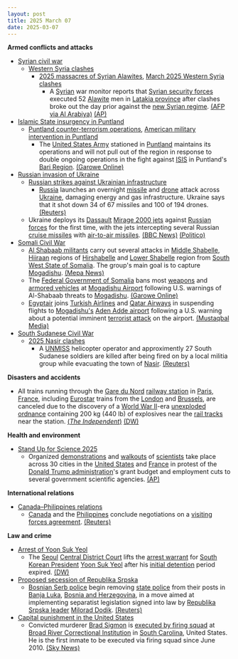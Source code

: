 ```yaml
---
layout: post
title: 2025 March 07
date: 2025-03-07
---
```



**Armed conflicts and attacks**

* [Syrian civil war](https://en.wikipedia.org/wiki/Syrian_civil_war "Syrian civil war")
  + [Western Syria clashes](https://en.wikipedia.org/wiki/Western_Syria_clashes_%28December_2024%E2%80%93present%29 "Western Syria clashes (December 2024–present)")
    - [2025 massacres of Syrian Alawites](https://en.wikipedia.org/wiki/2025_massacres_of_Syrian_Alawites "2025 massacres of Syrian Alawites"), [March 2025 Western Syria clashes](https://en.wikipedia.org/wiki/March_2025_Western_Syria_clashes "March 2025 Western Syria clashes")
      * A [Syrian](https://en.wikipedia.org/wiki/Syria "Syria") war monitor reports that [Syrian security forces](https://en.wikipedia.org/wiki/Syrian_Armed_Forces "Syrian Armed Forces") executed 52 [Alawite](https://en.wikipedia.org/wiki/Alawites "Alawites") men in [Latakia province](https://en.wikipedia.org/wiki/Latakia_province "Latakia province") after clashes broke out the day prior against the [new Syrian regime](https://en.wikipedia.org/wiki/Syrian_transitional_government "Syrian transitional government"). [(AFP via Al Arabiya)](https://english.alarabiya.net/News/middle-east/2025/03/07/monitor-says-syria-security-forces-executed-52-alawites-in-latakia-) [(AP)](https://apnews.com/article/latakia-syria-clashes-assad-loyalists-alawites-ef7496972e037db8e90c77a5f498d721)
* [Islamic State insurgency in Puntland](https://en.wikipedia.org/wiki/Islamic_State_insurgency_in_Puntland "Islamic State insurgency in Puntland")
  + [Puntland counter-terrorism operations](https://en.wikipedia.org/wiki/Puntland_counter-terrorism_operations "Puntland counter-terrorism operations"), [American military intervention in Puntland](https://en.wikipedia.org/wiki/American_military_intervention_in_Somalia_%282007%E2%80%93present%29 "American military intervention in Somalia (2007–present)")
    - The [United States Army](https://en.wikipedia.org/wiki/United_States_Army "United States Army") stationed in [Puntland](https://en.wikipedia.org/wiki/Puntland "Puntland") maintains its operations and will not pull out of the region in response to double ongoing operations in the fight against [ISIS](https://en.wikipedia.org/wiki/Islamic_State_%E2%80%93_Somalia_Province "Islamic State – Somalia Province") in Puntland's [Bari Region](https://en.wikipedia.org/wiki/Bari_Region "Bari Region"). [(Garowe Online)](https://garoweonline.com/en/news/somalia/u-s-pledges-more-support-to-somalia-s-puntland-in-isis-war)
* [Russian invasion of Ukraine](https://en.wikipedia.org/wiki/Russian_invasion_of_Ukraine "Russian invasion of Ukraine")
  + [Russian strikes against Ukrainian infrastructure](https://en.wikipedia.org/wiki/Russian_strikes_against_Ukrainian_infrastructure_%282022%E2%80%93present%29 "Russian strikes against Ukrainian infrastructure (2022–present)")
    - [Russia](https://en.wikipedia.org/wiki/Russia "Russia") launches an overnight [missile](https://en.wikipedia.org/wiki/Missile "Missile") and [drone](https://en.wikipedia.org/wiki/Unmanned_combat_aerial_vehicle "Unmanned combat aerial vehicle") attack across [Ukraine](https://en.wikipedia.org/wiki/Ukraine "Ukraine"), damaging energy and gas infrastructure. Ukraine says that it shot down 34 of 67 missiles and 100 of 194 drones. [(Reuters)](https://www.reuters.com/business/energy/russian-attack-damaged-gas-production-facilities-ukraines-naftogaz-says-2025-03-07/)
  + Ukraine deploys its [Dassault](https://en.wikipedia.org/wiki/Dassault_Aviation "Dassault Aviation") [Mirage 2000 jets](https://en.wikipedia.org/wiki/Dassault_Mirage_2000 "Dassault Mirage 2000") against [Russian forces](https://en.wikipedia.org/wiki/Russian_Armed_Forces "Russian Armed Forces") for the first time, with the jets intercepting several Russian [cruise missiles](https://en.wikipedia.org/wiki/Cruise_missile "Cruise missile") with [air-to-air missiles](https://en.wikipedia.org/wiki/Air-to-air_missile "Air-to-air missile"). [(BBC News)](https://www.bbc.co.uk/news/live/cg70jylp32gt) [(Politico)](https://www.politico.eu/article/ukraine-use-french-mirage-2000-jet-first-time-repel-russia-missile-drone-strike/)
* [Somali Civil War](https://en.wikipedia.org/wiki/Somali_Civil_War_%282009%E2%80%93present%29 "Somali Civil War (2009–present)")
  + [Al Shabaab militants](https://en.wikipedia.org/wiki/Al-Shabaab_%28militant_group%29 "Al-Shabaab (militant group)") carry out several attacks in [Middle Shabelle](https://en.wikipedia.org/wiki/Middle_Shabelle "Middle Shabelle"), [Hiiraan](https://en.wikipedia.org/wiki/Hiiraan "Hiiraan") regions of [Hirshabelle](https://en.wikipedia.org/wiki/Hirshabelle "Hirshabelle") and [Lower Shabelle](https://en.wikipedia.org/wiki/Lower_Shabelle "Lower Shabelle") region from [South West State of Somalia](https://en.wikipedia.org/wiki/South_West_State_of_Somalia "South West State of Somalia"). The group's main goal is to capture [Mogadishu](https://en.wikipedia.org/wiki/Mogadishu "Mogadishu"). [(Mepa News)](https://www.mepanews.com/es-sebabin-ilerledigi-somalide-neler-oluyor-71298h.htm)
  + The [Federal Government of Somalia](https://en.wikipedia.org/wiki/Federal_Government_of_Somalia "Federal Government of Somalia") bans most [weapons](https://en.wikipedia.org/wiki/Weapons "Weapons") and [armored vehicles](https://en.wikipedia.org/wiki/Armored_vehicles "Armored vehicles") at [Mogadishu Airport](https://en.wikipedia.org/wiki/Mogadishu_Airport "Mogadishu Airport") following U.S. warnings of Al-Shabaab threats to [Mogadishu](https://en.wikipedia.org/wiki/Mogadishu "Mogadishu"). [(Garowe Online)](https://garoweonline.com/en/news/somalia/somalia-bans-weapons-at-mogadishu-airport-after-u-s-warns-of-al-shabaab-attack)
  + [Egyptair](https://en.wikipedia.org/wiki/Egyptair "Egyptair") joins [Turkish Airlines](https://en.wikipedia.org/wiki/Turkish_Airlines "Turkish Airlines") and [Qatar Airways](https://en.wikipedia.org/wiki/Qatar_Airways "Qatar Airways") in suspending flights to [Mogadishu's](https://en.wikipedia.org/wiki/Mogadishu "Mogadishu") [Aden Adde airport](https://en.wikipedia.org/wiki/Aden_Adde_International_Airport "Aden Adde International Airport") following a U.S. warning about a potential imminent [terrorist attack](https://en.wikipedia.org/wiki/Terrorism "Terrorism") on the airport. [(Mustaqbal Media)](https://mustaqbalmedia.net/so/egypt-air-oo-ku-biirtay-liiska-diyaaradaha-hakiyay-duullimaadkooda-muqdisho/?s=09)
* [South Sudanese Civil War](https://en.wikipedia.org/wiki/South_Sudanese_Civil_War "South Sudanese Civil War")
  + [2025 Nasir clashes](https://en.wikipedia.org/wiki/2025_Nasir_clashes "2025 Nasir clashes")
    - A [UNMISS](https://en.wikipedia.org/wiki/United_Nations_Mission_in_South_Sudan "United Nations Mission in South Sudan") helicopter operator and approximently 27 South Sudanese soldiers are killed after being fired on by a local militia group while evacuating the town of [Nasir](https://en.wikipedia.org/wiki/Nasir%2C_South_Sudan "Nasir, South Sudan"). [(Reuters)](https://www.reuters.com/world/africa/un-chopper-hit-s-sudan-killing-one-crew-member-some-soldiers-2025-03-07/)

**Disasters and accidents**

* All trains running through the [Gare du Nord](https://en.wikipedia.org/wiki/Gare_du_Nord "Gare du Nord") [railway station](https://en.wikipedia.org/wiki/List_of_Paris_railway_stations "List of Paris railway stations") in [Paris](https://en.wikipedia.org/wiki/Paris "Paris"), [France](https://en.wikipedia.org/wiki/France "France"), including [Eurostar](https://en.wikipedia.org/wiki/Eurostar "Eurostar") trains from the [London](https://en.wikipedia.org/wiki/London "London") and [Brussels](https://en.wikipedia.org/wiki/Brussels "Brussels"), are canceled due to the discovery of a [World War II](https://en.wikipedia.org/wiki/World_War_II "World War II")-era [unexploded ordnance](https://en.wikipedia.org/wiki/Unexploded_ordnance "Unexploded ordnance") containing 200 kg (440 lb) of explosives near the [rail tracks](https://en.wikipedia.org/wiki/Rail_tracks "Rail tracks") near the station. [(*The Independent*)](https://www.independent.co.uk/news/world/europe/paris-gare-du-nord-bomb-ww2-eurostar-trains-b2710719.html) [(DW)](https://www.dw.com/en/paris-wwii-bomb-discovery-disrupts-trains/a-71853070)

**Health and environment**

* [Stand Up for Science 2025](https://en.wikipedia.org/wiki/Stand_Up_for_Science_2025 "Stand Up for Science 2025")
  + Organized [demonstrations](https://en.wikipedia.org/wiki/Demonstrations_and_protests_against_Donald_Trump "Demonstrations and protests against Donald Trump") and [walkouts](https://en.wikipedia.org/wiki/Walkout "Walkout") of [scientists](https://en.wikipedia.org/wiki/Scientist "Scientist") take place across 30 cities in the [United States](https://en.wikipedia.org/wiki/United_States "United States") and [France](https://en.wikipedia.org/wiki/France "France") in protest of the [Donald Trump administration](https://en.wikipedia.org/wiki/Second_presidency_of_Donald_Trump "Second presidency of Donald Trump")'s grant budget and employment cuts to several government scientific agencies. [(AP)](https://apnews.com/article/science-doctors-cuts-budget-trump-health-climate-cead2742a686b3dbc2fe4b1294939454)

**International relations**

* [Canada–Philippines relations](https://en.wikipedia.org/wiki/Canada%E2%80%93Philippines_relations "Canada–Philippines relations")
  + [Canada](https://en.wikipedia.org/wiki/Canada "Canada") and the [Philippines](https://en.wikipedia.org/wiki/Philippines "Philippines") conclude negotiations on a [visiting forces agreement](https://en.wikipedia.org/wiki/Visiting_forces_agreement "Visiting forces agreement"). [(Reuters)](https://www.reuters.com/world/philippines-says-sign-troops-pact-with-canada-defence-ties-deepen-2025-03-07/)

**Law and crime**

* [Arrest of Yoon Suk Yeol](https://en.wikipedia.org/wiki/Arrest_of_Yoon_Suk_Yeol "Arrest of Yoon Suk Yeol")
  + The [Seoul](https://en.wikipedia.org/wiki/Seoul "Seoul") [Central District Court](https://en.wikipedia.org/wiki/High_courts_of_South_Korea "High courts of South Korea") lifts the [arrest warrant](https://en.wikipedia.org/wiki/Arrest_warrant "Arrest warrant") for [South Korean President](https://en.wikipedia.org/wiki/South_Korean_President "South Korean President") [Yoon Suk Yeol](https://en.wikipedia.org/wiki/Yoon_Suk_Yeol "Yoon Suk Yeol") after his [initial detention](https://en.wikipedia.org/wiki/Pre-trial_detention "Pre-trial detention") period expired. [(DW)](https://www.dw.com/en/south-korea-court-cancels-yoon-arrest-warrant/a-71852810)
* [Proposed secession of Republika Srpska](https://en.wikipedia.org/wiki/Proposed_secession_of_Republika_Srpska "Proposed secession of Republika Srpska")
  + [Bosnian Serb police](https://en.wikipedia.org/wiki/Police_of_Republika_Srpska "Police of Republika Srpska") begin removing [state police](https://en.wikipedia.org/wiki/Law_enforcement_in_Bosnia_and_Herzegovina "Law enforcement in Bosnia and Herzegovina") from their posts in [Banja Luka](https://en.wikipedia.org/wiki/Banja_Luka "Banja Luka"), [Bosnia and Herzegovina](https://en.wikipedia.org/wiki/Bosnia_and_Herzegovina "Bosnia and Herzegovina"), in a move aimed at implementing separatist legislation signed into law by [Republika Srpska leader](https://en.wikipedia.org/wiki/President_of_Republika_Srpska "President of Republika Srpska") [Milorad Dodik](https://en.wikipedia.org/wiki/Milorad_Dodik "Milorad Dodik"). [(Reuters)](https://www.reuters.com/world/europe/bosnia-serb-regional-police-drive-out-state-police-separatist-move-2025-03-07/)
* [Capital punishment in the United States](https://en.wikipedia.org/wiki/Capital_punishment_in_the_United_States "Capital punishment in the United States")
  + Convicted murderer [Brad Sigmon](https://en.wikipedia.org/wiki/Brad_Sigmon "Brad Sigmon") is [executed by firing squad](https://en.wikipedia.org/wiki/Execution_by_firing_squad "Execution by firing squad") at [Broad River Correctional Institution](https://en.wikipedia.org/wiki/Broad_River_Correctional_Institution "Broad River Correctional Institution") in [South Carolina](https://en.wikipedia.org/wiki/South_Carolina "South Carolina"), United States. He is the first inmate to be executed via firing squad since June 2010. [(Sky News)](https://news.sky.com/story/death-row-inmate-executed-by-firing-squad-in-us-for-first-time-in-15-years-13323865)
